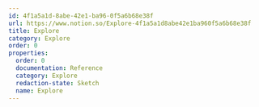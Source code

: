 ```yaml
---
id: 4f1a5a1d-8abe-42e1-ba96-0f5a6b68e38f
url: https://www.notion.so/Explore-4f1a5a1d8abe42e1ba960f5a6b68e38f
title: Explore
category: Explore
order: 0
properties:
  order: 0
  documentation: Reference
  category: Explore
  redaction-state: Sketch
  name: Explore
---
```



